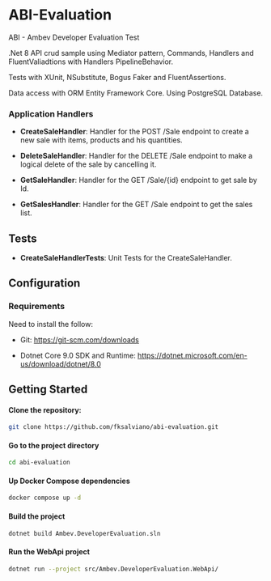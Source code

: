 # ABI-Evaluation

ABI - Ambev Developer Evaluation Test

.Net 8 API crud sample using Mediator pattern, Commands, Handlers and FluentValiadtions with Handlers PipelineBehavior.

Tests with XUnit, NSubstitute, Bogus Faker and FluentAssertions.

Data access with ORM Entity Framework Core. Using PostgreSQL Database.

### Application Handlers

- **CreateSaleHandler**:
    Handler for the POST /Sale endpoint to create a new sale with items, products and his quantities.

- **DeleteSaleHandler**:
    Handler for the DELETE /Sale endpoint to make a logical delete of the sale by cancelling it.

- **GetSaleHandler**:
    Handler for the GET /Sale/{id} endpoint to get sale by Id.

- **GetSalesHandler**:
    Handler for the GET /Sale endpoint to get the sales list.    


## Tests

- **CreateSaleHandlerTests**:
    Unit Tests for the CreateSaleHandler.


## Configuration

### Requirements

Need to install the follow:

- Git:
    https://git-scm.com/downloads

- Dotnet Core 9.0 SDK and Runtime:
    https://dotnet.microsoft.com/en-us/download/dotnet/8.0


## Getting Started

#### Clone the repository:

```bash
git clone https://github.com/fksalviano/abi-evaluation.git
```

#### Go to the project directory

```bash
cd abi-evaluation
```

#### Up Docker Compose dependencies

```bash
docker compose up -d
```

#### Build the project

```bash
dotnet build Ambev.DeveloperEvaluation.sln 
```

#### Run the WebApi project

```bash
dotnet run --project src/Ambev.DeveloperEvaluation.WebApi/
```
